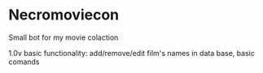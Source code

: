 # Necromoviecon
Small bot for my movie colaction 

1.0v
basic functionality:
add/remove/edit film's names in data base,
basic comands

